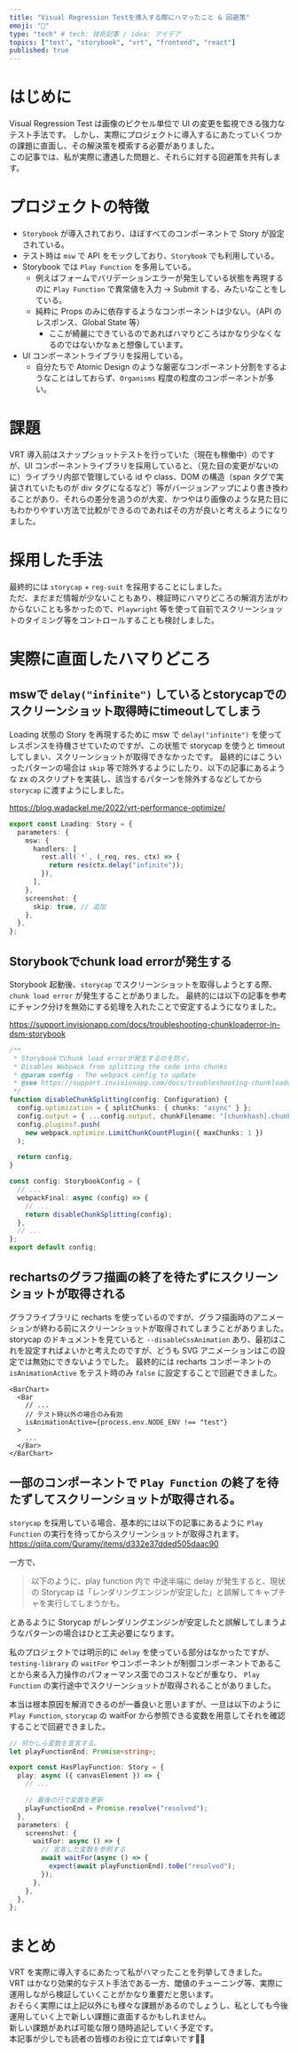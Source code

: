 ```yaml
---
title: "Visual Regression Testを導入する際にハマったこと & 回避策"
emoji: "🧪"
type: "tech" # tech: 技術記事 / idea: アイデア
topics: ["test", "storybook", "vrt", "frontend", "react"]
published: true
---
```


# はじめに
Visual Regression Test は画像のピクセル単位で UI の変更を監視できる強力なテスト手法です。
しかし、実際にプロジェクトに導入するにあたっていくつかの課題に直面し、その解決策を模索する必要がありました。  
この記事では、私が実際に遭遇した問題と、それらに対する回避策を共有します。  

# プロジェクトの特徴
- `Storybook` が導入されており、ほぼすべてのコンポーネントで Story が設定されている。
- テスト時は `msw` で API をモックしており、`Storybook` でも利用している。
- Storybook では `Play Function` を多用している。
  - 例えばフォームでバリデーションエラーが発生している状態を再現するのに `Play Function` で異常値を入力 -> Submit する、みたいなことをしている。
  - 純粋に Props のみに依存するようなコンポーネントは少ない。（API のレスポンス、Global State 等）
    - ここが綺麗にできているのであればハマりどころはかなり少なくなるのではないかなぁと想像しています。
- UI コンポーネントライブラリを採用している。
  - 自分たちで Atomic Design のような厳密なコンポーネント分割をするようなことはしておらず、`Organisms` 程度の粒度のコンポーネントが多い。

# 課題
VRT 導入前はスナップショットテストを行っていた（現在も稼働中）のですが、UI コンポーネントライブラリを採用していると、（見た目の変更がないのに）ライブラリ内部で管理している id や class、DOM の構造（span タグで実装されていたものが div タグになるなど）等がバージョンアップにより書き換わることがあり、それらの差分を追うのが大変、かつやはり画像のような見た目にもわかりやすい方法で比較ができるのであればその方が良いと考えるようになりました。  

# 採用した手法
最終的には `storycap` + `reg-suit` を採用することにしました。  
ただ、まだまだ情報が少ないこともあり、検証時にハマりどころの解消方法がわからないことも多かったので、`Playwright` 等を使って自前でスクリーンショットのタイミング等をコントロールすることも検討しました。

# 実際に直面したハマりどころ

## mswで `delay("infinite")` しているとstorycapでのスクリーンショット取得時にtimeoutしてしまう
Loading 状態の Story を再現するために msw で `delay("infinite")` を使ってレスポンスを待機させていたのですが、この状態で storycap を使うと timeout してしまい、スクリーンショットが取得できなかったです。
最終的にはこういったパターンの場合は `skip` 等で除外するようにしたり、以下の記事にあるような zx のスクリプトを実装し、該当するパターンを除外するなどしてから `storycap` に渡すようにしました。

https://blog.wadackel.me/2022/vrt-performance-optimize/

```ts
export const Loading: Story = {
  parameters: {
    msw: {
      handlers: [
        rest.all(`*`, (_req, res, ctx) => {
          return res(ctx.delay("infinite"));
        }),
      ],
    },
    screenshot: {
      skip: true, // 追加
    },
  },
};
```

## Storybookでchunk load errorが発生する
Storybook 起動後、`storycap` でスクリーンショットを取得しようとする際、`chunk load error` が発生することがありました。
最終的には以下の記事を参考にチャンク分けを無効にする処理を入れたことで安定するようになりました。

https://support.invisionapp.com/docs/troubleshooting-chunkloaderror-in-dsm-storybook

```ts:.storybook/main.ts
/**
 * Storybookでchunk load errorが発生するのを防ぐ。
 * Disables Webpack from splitting the code into chunks
 * @param config - The webpack config to update
 * @see https://support.invisionapp.com/docs/troubleshooting-chunkloaderror-in-dsm-storybook
 */
function disableChunkSplitting(config: Configuration) {
  config.optimization = { splitChunks: { chunks: "async" } };
  config.output = { ...config.output, chunkFilename: "[chunkhash].chunk.js" };
  config.plugins?.push(
    new webpack.optimize.LimitChunkCountPlugin({ maxChunks: 1 })
  );

  return config;
}

const config: StorybookConfig = {
  // ...
  webpackFinal: async (config) => {
    // ...
    return disableChunkSplitting(config);
  },
  // ...
};
export default config;
```

## rechartsのグラフ描画の終了を待たずにスクリーンショットが取得される
グラフライブラリに recharts を使っているのですが、グラフ描画時のアニメーションが終わる前にスクリーンショットが取得されてしまうことがありました。
storycap のドキュメントを見ていると `--disableCssAnimation` あり、最初はこれを設定すればよいかと考えたのですが、どうも SVG アニメーションはこの設定では無効にできないようでした。
最終的には recharts コンポーネントの `isAnimationActive` をテスト時のみ `false` に設定することで回避できました。

```tsx
<BarChart>  
  <Bar
    // ...
    // テスト時以外の場合のみ有効
    isAnimationActive={process.env.NODE_ENV !== "test"}
  >
    ...
  </Bar>
</BarChart>
```

## 一部のコンポーネントで `Play Function` の終了を待たずしてスクリーンショットが取得される。
`storycap` を採用している場合、基本的には以下の記事にあるように `Play Function` の実行を待ってからスクリーンショットが取得されます。
https://qiita.com/Quramy/items/d332e37dded505daac90

一方で、

> 以下のように、play function 内で 中途半端に delay が発生すると、現状の Storycap は「レンダリングエンジンが安定した」と誤解してキャプチャを実行してしまうかも。

とあるように Storycap がレンダリングエンジンが安定したと誤解してしまうようなパターンの場合はひと工夫必要になります。

私のプロジェクトでは明示的に `delay` を使っている部分はなかったですが、`testing-library` の `waitFor` やコンポーネントが制御コンポーネントであることから来る入力操作のパフォーマンス面でのコストなどが重なり、 `Play Function` の実行途中でスクリーンショットが取得されることがありました。

本当は根本原因を解消できるのが一番良いと思いますが、一旦は以下のように `Play Function`, `storycap` の waitFor から参照できる変数を用意してそれを確認することで回避できました。

```ts
// 何かしら変数を宣言する。
let playFunctionEnd: Promise<string>;

export const HasPlayFunction: Story = {
  play: async ({ canvasElement }) => {
    // ...

    // 最後の行で変数を更新
    playFunctionEnd = Promise.resolve("resolved");
  },
  parameters: {
    screenshot: {
      waitFor: async () => {
        // 宣言した変数を参照する
        await waitFor(async () => {
          expect(await playFunctionEnd).toBe("resolved");
        });
      },
    },
  },
};
```

# まとめ
VRT を実際に導入するにあたって私がハマったことを列挙してきました。  
VRT はかなり効果的なテスト手法である一方、閾値のチューニング等、実際に運用しながら検証していくことがかなり重要だと思います。  
おそらく実際には上記以外にも様々な課題があるのでしょうし、私としても今後運用していく上で新しい課題に直面するかもしれません。  
新しい課題があれば可能な限り随時追記していく予定です。  
本記事が少しでも読者の皆様のお役に立てば幸いです🙇‍♂  

